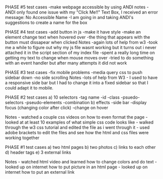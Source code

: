 
PHASE #5
    test cases
        -make webpage accessible by using ANDI
    notes
        -ANDI only found one issue with my "Click Me!!" Text Box, I received an error message: No Accessible Name
        -I am going in and taking ANDI's suggestions to create a name for the box



PHASE #4
    test cases
        -add button in js
        -make it have style
        -make an element change text when hovered over
        -the thing that appears with the button must dissapear when clicked
    Notes
        -again lots of help from w3
        -took me a while to figure out why my js file wasnt working but it turns out i never attached it in the script section of my index file
        -spent a really long time on getting my text to change when mouse moves over
        -tried to do something with an event handler but after many attempts it did not work

PHASE #3
    test cases
        -fix mobile problems
        -media query css to push sidebar down
        -no side scrolling
    Notes
        -lots of help from W3
        - I used to have a responsive side bar but I had to change it into a fixed sidebar so that I could adapt it to mobile.


PHASE #2
   test cases
    a) 10 selectors
      -tag name
      -id
      -class
      -psuedo-selectors
      -pseudo-elements
      -combination
    b) effects
      -side bar
      -display focus (changing color after click)
      -change on hover
   
   Notes
     - watched a couple css videos on how to even format the page
     - looked at at least 10 examples of what simple css code looks like
     - walked through the w3 css tutorial and edited the file as i went through it
     - used adobe brackets to edit the files and see how the html and css files were 
      working together
     

PHASE #1
   test cases
    a) two html pages
    b) two photos
    c) links to each other
    d) header tags
    e) 3 external links
   
   Notes
     - watched html video and learned how to change colors and do text
     - looked up on internet how to put picture in an html page
     - looked up on internet how to put an external link
